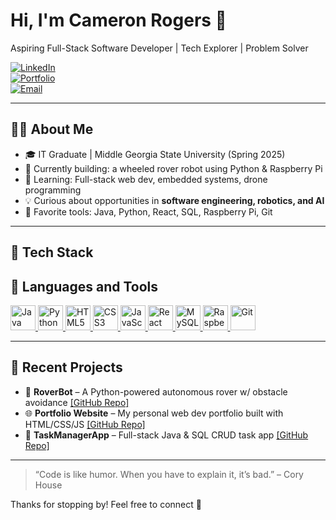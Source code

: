 # Hi, I'm Cameron Rogers 👋  
Aspiring Full-Stack Software Developer | Tech Explorer | Problem Solver  

[![LinkedIn](https://img.shields.io/badge/LinkedIn-blue?logo=linkedin&style=for-the-badge)](https://www.linkedin.com/in/YOUR-LINKEDIN)  
[![Portfolio](https://img.shields.io/badge/Portfolio-website-informational?style=for-the-badge)](https://yourwebsite.com)  
[![Email](https://img.shields.io/badge/Email-cameron.rogers@email.com-red?style=for-the-badge)](mailto:cameron.rogers@email.com)

---

## 👨‍💻 About Me

- 🎓 IT Graduate | Middle Georgia State University (Spring 2025)  
- 🚀 Currently building: a wheeled rover robot using Python & Raspberry Pi  
- 🌱 Learning: Full-stack web dev, embedded systems, drone programming  
- 💡 Curious about opportunities in **software engineering, robotics, and AI**  
- 🧠 Favorite tools: Java, Python, React, SQL, Raspberry Pi, Git  

---

## 🧰 Tech Stack

## 🧰 Languages and Tools

<p align="left">
  <a href="https://www.java.com" target="_blank" rel="noreferrer">
    <img src="https://cdn.jsdelivr.net/gh/devicons/devicon/icons/java/java-original.svg" alt="Java" width="40" height="40"/>
  </a>
  <a href="https://www.python.org" target="_blank" rel="noreferrer">
    <img src="https://cdn.jsdelivr.net/gh/devicons/devicon/icons/python/python-original.svg" alt="Python" width="40" height="40"/>
  </a>
  <a href="https://developer.mozilla.org/en-US/docs/Web/HTML" target="_blank" rel="noreferrer">
    <img src="https://cdn.jsdelivr.net/gh/devicons/devicon/icons/html5/html5-original.svg" alt="HTML5" width="40" height="40"/>
  </a>
  <a href="https://developer.mozilla.org/en-US/docs/Web/CSS" target="_blank" rel="noreferrer">
    <img src="https://cdn.jsdelivr.net/gh/devicons/devicon/icons/css3/css3-original.svg" alt="CSS3" width="40" height="40"/>
  </a>
  <a href="https://developer.mozilla.org/en-US/docs/Web/JavaScript" target="_blank" rel="noreferrer">
    <img src="https://cdn.jsdelivr.net/gh/devicons/devicon/icons/javascript/javascript-original.svg" alt="JavaScript" width="40" height="40"/>
  </a>
  <a href="https://reactjs.org/" target="_blank" rel="noreferrer">
    <img src="https://cdn.jsdelivr.net/gh/devicons/devicon/icons/react/react-original.svg" alt="React" width="40" height="40"/>
  </a>
  <a href="https://www.mysql.com/" target="_blank" rel="noreferrer">
    <img src="https://cdn.jsdelivr.net/gh/devicons/devicon/icons/mysql/mysql-original.svg" alt="MySQL" width="40" height="40"/>
  </a>
  <a href="https://www.raspberrypi.com/" target="_blank" rel="noreferrer">
    <img src="https://upload.wikimedia.org/wikipedia/en/c/cb/Raspberry_Pi_Logo.svg" alt="Raspberry Pi" width="40" height="40"/>
  </a>
  <a href="https://git-scm.com/" target="_blank" rel="noreferrer">
    <img src="https://cdn.jsdelivr.net/gh/devicons/devicon/icons/git/git-original.svg" alt="Git" width="40" height="40"/>
  </a>
</p>


---

## 🧪 Recent Projects

- 🤖 **RoverBot** – A Python-powered autonomous rover w/ obstacle avoidance [[GitHub Repo]](https://github.com/YourUsername/RoverBot)  
- 🌐 **Portfolio Website** – My personal web dev portfolio built with HTML/CSS/JS [[GitHub Repo]](https://github.com/YourUsername/Portfolio)  
- 🧾 **TaskManagerApp** – Full-stack Java & SQL CRUD task app [[GitHub Repo]](https://github.com/YourUsername/TaskManagerApp)

---

> “Code is like humor. When you have to explain it, it’s bad.” – Cory House

Thanks for stopping by! Feel free to connect 🚀
